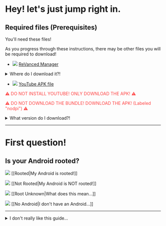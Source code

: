 # Hey! let's just jump right in.

## Required files (Prerequisites)
You'll need these files!

As you progress through these instructions, there may be other files you will be required to download!

- ![](https://cdn.discordapp.com/attachments/803186540359450664/1101814511872245800/fixeddownloadicon.gif) [ReVanced Manager](https://github.com/ReVanced/ReVanced-manager/releases/latest)

<details><summary>Where do I download it?!</summary><font size="2">Scroll down!<br> <br>
You'll see under "Assets" a file that ends with ".apk".<br> <br>
Go ahead and download that!<br> <br>
Your phone may ask you to enable "Install unknown apps" on your browser so go ahead and just enable that, then try installing again.</font>
</details>

- ![](https://cdn.discordapp.com/attachments/803186540359450664/1101814511872245800/fixeddownloadicon.gif) [YouTube APK file](https://www.apkmirror.com/apk/google-inc/youtube/youtube-18-16-37-release/youtube-18-16-37-2-android-apk-download/)

<font color=#f44>⚠ DO NOT INSTALL YOUTUBE! ONLY DOWNLOAD THE APK! ⚠</font>

<font color=#f44>⚠ DO NOT DOWNLOAD THE BUNDLE! DOWNLOAD THE APK! (Labeled "nodpi") ⚠</font>
<details><summary>What version do I download?!</summary>Open <a href="https://github.com/ReVanced/ReVanced-patches/blob/main/README.md">this page</a> in a new tab!<br> <br>
Under "📦 com.google.android.YouTube", click Details.<br> <br>
You can see the version you need under "🏹 Target Version"
</details>


---


# First question!
## Is your Android rooted?

![](https://cdn.discordapp.com/attachments/803186540359450664/1100960373282193449/image_2023-04-26_182246728_1.gif) [[Rooted|My Android is rooted!]]

![](https://cdn.discordapp.com/attachments/803186540359450664/1100960373282193449/image_2023-04-26_182246728_1.gif) [[Not Rooted|My Android is NOT rooted!]]

![](https://cdn.discordapp.com/attachments/803186540359450664/1100960373282193449/image_2023-04-26_182246728_1.gif) [[Root Unknown|What does this mean...]]

![](https://cdn.discordapp.com/attachments/803186540359450664/1100960373282193449/image_2023-04-26_182246728_1.gif) [[No Android|I don't have an Android...]]



---


<details><summary>I don't really like this guide...</summary>That's alright. There are alot of guides out there!<br> <br> If you like text only, try <a href="https://sodawithoutsparkles.github.io/revanced-troubleshooting-guide">my friend Soda's guide</a>! He has a <a href="https://sodawithoutsparkles.github.io/revanced-troubleshooting-guide/00-first-start/">one page guide</a> as well.<br> <br>
If you're in the <a href="https://discord.gg/revanced">ReVanced Discord server</a>, you can try <a href="https://discord.com/channels/952946952348270622/1020635123894464512">E.'s (somewhat outdated) guide</a>!<br> <br>If you <i>really</i> don't like my guide, <a href="https://discord.com/users/221417731776446467">DM me and tell me what's wrong</a>!
</details>


<title>Test1</title>
<meta content="ReVanced Setup Guide!" property="og:title" />
<meta content="Go ahead and start here!" property="og:description" />
<meta content="https://hokorayinphinempp.github.io/obsidian-git-sync/Revanced/1%20Start%20Here%21/Revanced%20Start/" property="og:url" />
<meta content="https://media.discordapp.net/attachments/803186540359450664/1100686623638814771/Awesome.gif" property="og:image" />
<meta content="#43B581" data-react-helmet="true" name="theme-color" />